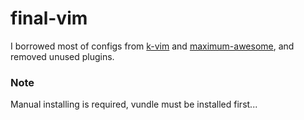 final-vim
=========

I borrowed most of configs from [k-vim](https://github.com/wklken/k-vim) and [maximum-awesome](https://github.com/square/maximum-awesome), and removed unused plugins.

### Note
Manual installing is required, vundle must be installed first...
